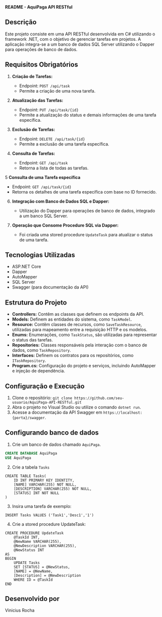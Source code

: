 **README - AquiPaga API RESTful**

## Descrição
Este projeto consiste em uma API RESTful desenvolvida em C# utilizando o framework .NET, com o objetivo de gerenciar tarefas em projetos. A aplicação integra-se a um banco de dados SQL Server utilizando o Dapper para operações de banco de dados.

## Requisitos Obrigatórios
1. **Criação de Tarefas:**
   - Endpoint: `POST /api/task`
   - Permite a criação de uma nova tarefa.

2. **Atualização das Tarefas:**
   - Endpoint: `PUT /api/task/{id}`
   - Permite a atualização do status e demais informações de uma tarefa específica.

3. **Exclusão de Tarefas:**
   - Endpoint: `DELETE /api/task/{id}`
   - Permite a exclusão de uma tarefa específica.

4. **Consulta de Tarefas:**
   - Endpoint: `GET /api/task`
   - Retorna a lista de todas as tarefas.
     
5 **Consulta de uma Tarefa específica**
   - Endpoint: `GET /api/task/{id}`
   - Retorna os detalhes de uma tarefa específica com base no ID fornecido.

6. **Integração com Banco de Dados SQL e Dapper:**
   - Utilização do Dapper para operações de banco de dados, integrado a um banco SQL Server.

7. **Operação que Consome Procedure SQL via Dapper:**
   - Foi criada uma stored procedure `UpdateTask` para atualizar o status de uma tarefa.

## Tecnologias Utilizadas
- ASP.NET Core
- Dapper
- AutoMapper
- SQL Server
- Swagger (para documentação da API)

## Estrutura do Projeto
- **Controllers:** Contêm as classes que definem os endpoints da API.
- **Models:** Definem as entidades do sistema, como `TaskModel`.
- **Resource:** Contêm classes de recursos, como `SaveTaskResource`, utilizadas para mapeamento entre a requisição HTTP e os modelos.
- **Enums:** Enumerações, como `TaskStatus`, são utilizadas para representar o status das tarefas.
- **Repositories:** Classes responsáveis pela interação com o banco de dados, como `TaskRepository`.
- **Interfaces:** Definem os contratos para os repositórios, como `ITaskRepository`.
- **Program.cs:** Configuração do projeto e serviços, incluindo AutoMapper e injeção de dependência.

## Configuração e Execução
1. Clone o repositório: `git clone https://github.com/seu-usuario/AquiPaga-API-RESTful.git`
2. Abra o projeto no Visual Studio ou utilize o comando `dotnet run`.
3. Acesse a documentação da API Swagger em `https://localhost:{porta}/swagger`.

## Configurando banco de dados
1. Crie um banco de dados chamado `AquiPaga`.
```sql
CREATE DATABASE AquiPaga
USE AquiPaga
```
2. Crie a tabela `Tasks`
```
CREATE TABLE Tasks(
	ID INT PRIMARY KEY IDENTITY,
	[NAME] VARCHAR(255) NOT NULL,
	[DESCRIPTION] VARCHAR(255) NOT NULL,
	[STATUS] INT NOT NULL
)
```
3. Insira uma tarefa de exemplo:
```
INSERT Tasks VALUES ('Task1','Desc1','1')
```
4. Crie a stored procedure UpdateTask:
```
CREATE PROCEDURE UpdateTask
	@TaskId INT,
	@NewName VARCHAR(255),
	@NewDescription VARCHAR(255),
	@NewStatus INT
AS
BEGIN
	UPDATE Tasks
	SET [STATUS] = @NewStatus,
	[NAME] = @NewName,
	[Description] = @NewDescription
	WHERE ID = @TaskId
END
```
## Desenvolvido por
Vinicius Rocha
